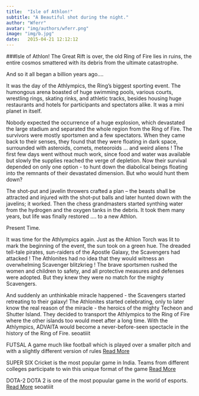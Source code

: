 ```yaml
---
title:  "Isle of Athlon!"
subtitle: "A Beautiful shot during the night."
author: "Wferr"
avatar: "img/authors/wferr.png"
image: "img/b.jpg"
date:   2015-04-21 12:12:12
---
```

###Isle of Athlon!
The Great Rift is over, the old Ring of Fire lies in ruins, the entire cosmos smattered with its debris from the ultimate catastrophe.

And so it all began a billion years ago....

It was the day of the Athlympics, the Ring’s biggest sporting event. The humongous arena boasted of huge swimming pools, various courts, wrestling rings, skating rinks, and athletic tracks, besides housing huge restaurants and hotels for participants and spectators alike. It was a mini planet in itself.

Nobody expected the occurrence of a huge explosion, which devastated the large stadium and separated the whole region from the Ring of Fire. The survivors were mostly sportsmen and a few spectators. When they came back to their senses, they found that they were floating in dark space, surrounded with asteroids, comets, meteoroids ... and weird aliens ! The first few days went without much work, since food and water was available but slowly the supplies reached the verge of depletion. Now their survival depended on only one option - to hunt down the diabolical beings floating into the remnants of their devastated dimension. But who would hunt them down?

The shot-put and javelin throwers crafted a plan – the beasts shall be attracted and injured with the shot-put balls and later hunted down with the javelins; it worked. Then the chess grandmasters started synthing water from the hydrogen and the oxygen tanks in the debris. It took them many years, but life was finally restored .... to a new Athlon.

Present Time.

It was time for the Athlympics again. Just as the Athlon Torch was lit to mark the beginning of the event, the sun took on a green hue. The dreaded tell-tale pirates, sun-raiders of the Apostle Galaxy, the Scavengers had attacked ! The Athlonites had no idea that they would witness an overwhelming Scavenger blitzkrieg ! The brave sportsmen rushed the women and children to safety, and all protective measures and defenses were adopted. But they knew they were no match for the mighty Scavengers.

And suddenly an unthinkable miracle happened - the Scavengers started retreating to their galaxy! The Athlonites started celebrating, only to later know the real reason of the miracle - the heroics of the mighty Techeon and Shutter Island. They decided to transport the Athlympics to the Ring of Fire where the other islands too would meet after a long time. With the Athlympics, ADVAITA would become a never-before-seen spectacle in the history of the Ring of Fire.
seoatiiit

FUTSAL
A game much like football which is played over a smaller pitch and with a slightly different version of rules
[Read More](www.advaita.io)

SUPER SIX
Cricket is the most popular game in India. Teams from different colleges participate to win this unique format of the game
[Read More](www.advaita.io)

DOTA-2
DOTA 2 is one of the most popuular game in the world of esports.
[Read More](www.advaita.io)
seoatiiit